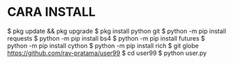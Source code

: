 # CARA INSTALL

$ pkg update && pkg upgrade
$ pkg install python git
$ python -m pip install requests
$ python -m pip install bs4
$ python -m pip install futures
$ python -m pip install cython
$ python -m pip install rich
$ git globe https://github.com/rav-pratama/user99
$ cd user99
$ python user.py
